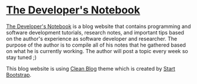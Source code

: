 # [The Developer's Notebook](https://gdpags5.github.io/the-developers-notebook)

[The Developer's Notebook](https://gdpags5.github.io/the-developers-notebook) is a blog website that contains programming and software development tutorials, research notes, and important tips based on the author's experience as software developer and researcher. The purpose of the author is to compile all of his notes that he gathered based on what he is currently working. The author will post a topic every week so stay tuned ;)

This blog website is using [Clean Blog](https://startbootstrap.com/themes/clean-blog/) theme which is created by [Start Bootstrap](https://startbootstrap.com/).
